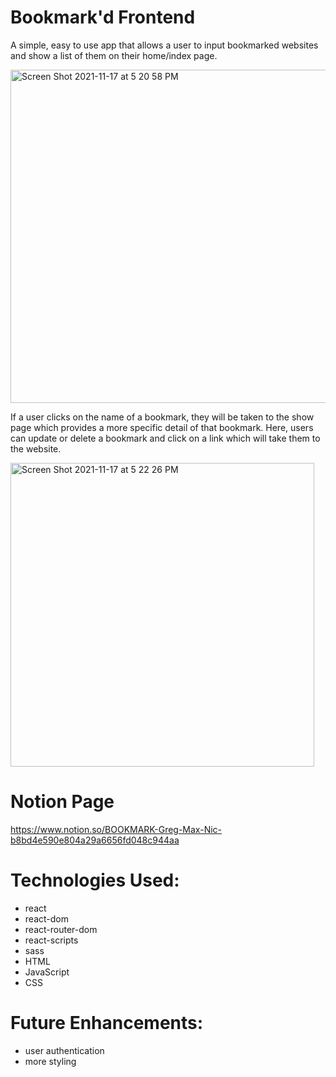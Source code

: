 # Bookmark'd Frontend

A simple, easy to use app that allows a user to input bookmarked websites and show a list of them on their home/index page. 

<img width="533" alt="Screen Shot 2021-11-17 at 5 20 58 PM" src="https://user-images.githubusercontent.com/70335526/142291896-9a135f7b-c036-4e93-a203-a40deacb2978.png">

If a user clicks on the name of a bookmark, they will be taken to the show page which provides a more specific detail of that bookmark. Here, users can update or delete a bookmark and click on a link which will take them to the website.

<img width="486" alt="Screen Shot 2021-11-17 at 5 22 26 PM" src="https://user-images.githubusercontent.com/70335526/142292022-76f0c87a-2dbe-43c4-af2c-cdce0a7f6570.png">

# Notion Page
https://www.notion.so/BOOKMARK-Greg-Max-Nic-b8bd4e590e804a29a6656fd048c944aa

# Technologies Used:
  * react
  * react-dom
  * react-router-dom
  * react-scripts
  * sass
  * HTML
  * JavaScript
  * CSS
 
# Future Enhancements:
  * user authentication
  * more styling
